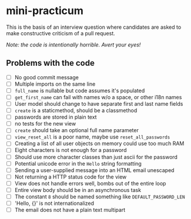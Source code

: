 # mini-practicum

This is the basis of an interview question where candidates are asked to make constructive criticism of a pull request.

*Note: the code is intentionally horrible. Avert your eyes!*


## Problems with the code

- [ ] No good commit message
- [ ] Multiple imports on the same line
- [ ] `full_name` is nullable but code assumes it's populated
- [ ] `get_first_name` can fail with names w/o a space, or other i18n names
- [ ] User model should change to have separate first and last name fields
- [ ] `create` is a staticmethod, should be a classmethod
- [ ] passwords are stored in plain text
- [ ] no tests for the new view
- [ ] `create` should take an optional full name parameter
- [ ] `view_reset_all` is a poor name, maybe use `reset_all_passwords`
- [ ] Creating a list of all user objects on memory could use too much RAM
- [ ] Eight characters is not enough for a password
- [ ] Should use more character classes than just ascii for the password
- [ ] Potential unicode error in the `Hello` string formatting
- [ ] Sending a user-supplied message into an HTML email unescaped
- [ ] Not returning a HTTP status code for the view
- [ ] View does not handle errors well, bombs out of the entire loop
- [ ] Entire view body should be in an asynchronous task
- [ ] The constant `8` should be named something like `DEFAULT_PASSWORD_LEN`
- [ ] 'Hello, {}' is not internationalized
- [ ] The email does not have a plain text multipart

